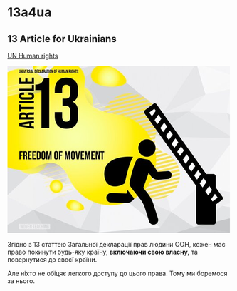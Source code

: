 # 13a4ua

## 13 Article for Ukrainians

[UN Human rights](https://www.un.org/en/about-us/universal-declaration-of-human-rights)

![13ArtileMain](./img/Article-13.jpg)


Згідно з 13 статтею Загальної декларації прав людини ООН, кожен має право покинути будь-яку країну, **включаючи свою власну,** та повернутися до своєї країни.

Але ніхто не обіцяє легкого доступу до цього права. Тому ми боремося за нього.
